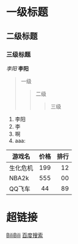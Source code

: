#  一级标题

##  二级标题

### 三级标题


  *李阳*
  **李阳**

  >一级
  >>二级
  >>>三级
 
 1. 李阳
 2. 李
 3. 啊
 4. aaa:

 游戏名|价格|排行
 --|:--:|--:
 生化危机|199|12
 NBA2k|555|00
 QQ飞车|44|89


 # 超链接

 [BiliBili](https://bilibili.com "点击访问B站")
[百度搜索](https://baidu.com "点击访问百度")

